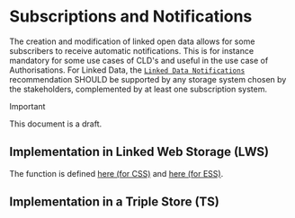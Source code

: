 # Subscriptions and Notifications

The creation and modification of linked open data allows for some subscribers to receive automatic notifications. This is for instance mandatory for some use cases of CLD's and useful in the use case of Authorisations. For Linked Data, the [`Linked Data Notifications`](https://www.w3.org/TR/ldn/) recommendation SHOULD be supported by any storage system chosen by the stakeholders, complemented by at least one subscription system.

> [!IMPORTANT]
> This document is a draft.

## Implementation in Linked Web Storage (LWS)

The function is defined [here (for CSS)](https://docs.inrupt.com/developer-tools/api/javascript/solid-client-notifications/) and [here (for ESS)](https://communitysolidserver.github.io/CommunitySolidServer/7.x/usage/notifications/).

## Implementation in a Triple Store (TS)

